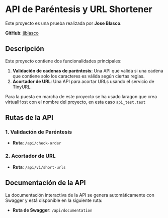 # API de Paréntesis y URL Shortener

Este proyecto es una prueba realizada por **Jose Blasco**.

**GitHub**: [jjblasco](https://github.com/jjblasco)

## Descripción

Este proyecto contiene dos funcionalidades principales:

1. **Validación de cadenas de paréntesis**: Una API que valida si una cadena que contiene solo los caracteres es válida según ciertas reglas.
2. **Acortador de URL**: Una API para acortar URLs usando el servicio de TinyURL.

Para la puesta en marcha de este proyecto se ha usado laragon que crea virtualHost con el nombre del proyecto, en esta caso `api_test.test`

## Rutas de la API

### 1. Validación de Paréntesis
- **Ruta**: `/api/check-order`
  
### 2. Acortador de URL
- **Ruta**: `/api/v1/short-urls`

## Documentación de la API

La documentación interactiva de la API se genera automáticamente con Swagger y está disponible en la siguiente ruta:

- **Ruta de Swagger**: `/api/documentation`


